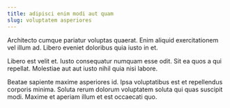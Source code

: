 ```yaml
---
title: adipisci enim modi aut quam
slug: voluptatem asperiores
---
```


Architecto cumque pariatur voluptas quaerat. Enim aliquid exercitationem vel illum ad. Libero eveniet doloribus quia iusto in et.

Libero est velit et. Iusto consequatur numquam esse odit. Sit ea quos a qui repellat. Molestiae aut aut iusto nihil quia nisi labore.

Beatae sapiente maxime asperiores id. Ipsa voluptatibus est et repellendus corporis minima. Soluta rerum dolorum voluptatem soluta qui quas suscipit modi. Maxime et aperiam illum et est occaecati quo.
